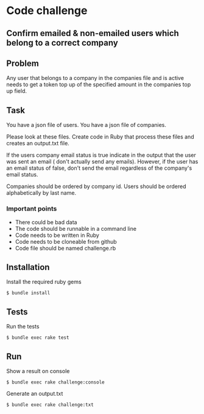 # Code challenge

## Confirm emailed & non-emailed users which belong to a correct company

## Problem

Any user that belongs to a company in the companies file and is active
needs to get a token top up of the specified amount in the companies top up field.

## Task

You have a json file of users.
You have a json file of companies.

Please look at these files.
Create code in Ruby that process these files and creates an
output.txt file.

If the users company email status is true indicate in the output that the
user was sent an email ( don't actually send any emails).
However, if the user has an email status of false, don't send the email
regardless of the company's email status.

Companies should be ordered by company id.
Users should be ordered alphabetically by last name.

### Important points

- There could be bad data
- The code should be runnable in a command line
- Code needs to be written in Ruby
- Code needs to be cloneable from github
- Code file should be named challenge.rb

## Installation

Install the required ruby gems

    $ bundle install

## Tests

Run the tests

    $ bundle exec rake test

## Run

Show a result on console

    $ bundle exec rake challenge:console

Generate an output.txt

    $ bundle exec rake challenge:txt
